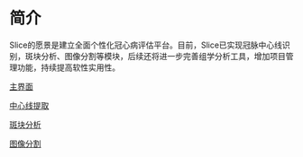 # 简介

Slice的愿景是建立全面个性化冠心病评估平台。目前，Slice已实现冠脉中心线识别，斑块分析、图像分割等模块，后续还将进一步完善组学分析工具，增加项目管理功能，持续提高软性实用性。

[主界面](/guide/mainview)

[中心线提取](/guide/centerline)

[斑块分析](/guide/contour)

[图像分割](/guide/seg)